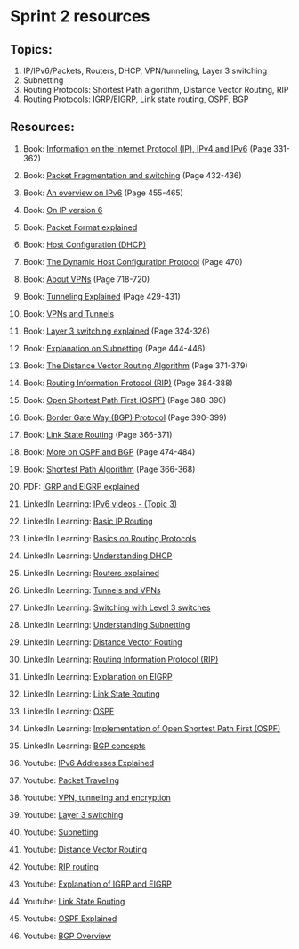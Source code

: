 # Sprint 2 resources

## Topics:

1. IP/IPv6/Packets, Routers, DHCP, VPN/tunneling, Layer 3 switching
2. Subnetting
3. Routing Protocols: Shortest Path algorithm, Distance Vector Routing, RIP
4. Routing Protocols: IGRP/EIGRP, Link state routing, OSPF, BGP


## Resources:

1. Book: [Information on the Internet Protocol (IP), IPv4 and IPv6](https://tinyurl.com/10txadw4) (Page 331-362)

2. Book: [Packet Fragmentation and switching](http://index-of.es/Varios-2/Computer%20Networks%205th%20Edition.pdf#page=456) (Page 432-436)

3. Book: [An overview on IPv6](http://index-of.es/Varios-2/Computer%20Networks%205th%20Edition.pdf#page=479) (Page 455-465)

4. Book: [On IP version 6](https://book.systemsapproach.org/scaling/ipv6.html)

5. Book: [Packet Format explained](https://book.systemsapproach.org/internetworking/basic-ip.html#packet-format)

6. Book: [Host Configuration (DHCP)](https://book.systemsapproach.org/internetworking/basic-ip.html#host-configuration-dhcp)

7. Book: [The Dynamic Host Configuration Protocol](http://index-of.es/Varios-2/Computer%20Networks%205th%20Edition.pdf#page=494) (Page 470)

8. Book: [About VPNs](https://tinyurl.com/1pqreepa) (Page 718-720)

9. Book: [Tunneling Explained](http://index-of.es/Varios-2/Computer%20Networks%205th%20Edition.pdf#page=453) (Page 429-431)

10. Book: [VPNs and Tunnels](https://book.systemsapproach.org/scaling/mpls.html#virtual-private-networks-and-tunnels)

11. Book: [Layer 3 switching explained](https://tinyurl.com/4flfur93) (Page 324-326)

12. Book: [Explanation on Subnetting](http://index-of.es/Varios-2/Computer%20Networks%205th%20Edition.pdf#page=468) (Page 444-446)

13. Book: [The Distance Vector Routing Algorithm](https://tinyurl.com/3o839bvl) (Page 371-379)

14. Book: [Routing Information Protocol (RIP)](https://tinyurl.com/4kx9mkb9) (Page 384-388)

15. Book: [Open Shortest Path First (OSPF)](https://tinyurl.com/25x5wgvk) (Page 388-390)

16. Book: [Border Gate Way (BGP) Protocol](https://tinyurl.com/19hw89pb) (Page 390-399)

17. Book: [Link State Routing](https://tinyurl.com/4yzrg2fs) (Page 366-371)

18. Book: [More on OSPF and BGP](http://index-of.es/Varios-2/Computer%20Networks%205th%20Edition.pdf#page=498) (Page 474-484)

19. Book: [Shortest Path Algorithm](http://index-of.es/Varios-2/Computer%20Networks%205th%20Edition.pdf#page=390) (Page 366-368)

20. PDF: [IGRP and EIGRP explained](https://citeseerx.ist.psu.edu/viewdoc/download?doi=10.1.1.227.870&rep=rep1&type=pdf)

21. LinkedIn Learning: [IPv6 videos - (Topic 3)](https://www.linkedin.com/learning/ccnp-routing-300-101-cert-prep-network-principles/ipv6-basics?resume=false&u=49112041)

22. LinkedIn Learning: [Basic IP Routing](https://www.linkedin.com/learning/learning-the-packet-delivery-process/basic-ip-routing?resume=false&u=49112041)

23. LinkedIn Learning: [Basics on Routing Protocols](https://www.linkedin.com/learning/cisco-ccna-200-301-cert-prep-ip-connectivity-and-services/routing-protocol-basics?u=49112041)

24. LinkedIn Learning: [Understanding DHCP](https://www.linkedin.com/learning/deploying-and-configuring-core-tcp-ip-services/understanding-dhcp?u=49112041)

25. LinkedIn Learning: [Routers explained](https://www.linkedin.com/learning/comptia-a-plus-220-1001-cert-prep-7-understanding-networking/routers?u=49112041)

26. LinkedIn Learning: [Tunnels and VPNs](https://www.linkedin.com/learning/networking-foundations-network-media-wans/tunnels-and-vpn?resume=false&u=49112041)

27. LinkedIn Learning: [Switching with Level 3 switches](https://www.linkedin.com/learning/cisco-icnd2-cert-prep-routing/switch-level-routing?u=49112041)

28. LinkedIn Learning: [Understanding Subnetting](https://www.linkedin.com/learning/building-your-technology-skills/understanding-subnetting?resume=false&u=49112041)

29. LinkedIn Learning: [Distance Vector Routing](https://www.linkedin.com/learning/networking-foundations-network-media-wans/distance-vector?u=49112041)

30. LinkedIn Learning: [Routing Information Protocol (RIP)](https://www.linkedin.com/learning/comptia-network-plus-n10-007-cert-prep-3-the-world-of-tcp-ip/rip?u=49112041)

31. LinkedIn Learning: [Explanation on EIGRP](https://www.linkedin.com/learning/networking-foundations-network-media-wans/eigrp?u=49112041)

32. LinkedIn Learning: [Link State Routing](https://www.linkedin.com/learning/networking-foundations-network-media-wans/link-state?u=49112041)

33. LinkedIn Learning: [OSPF](https://www.linkedin.com/learning/networking-foundations-network-media-wans/ospf?u=49112041)

34. LinkedIn Learning: [Implementation of Open Shortest Path First (OSPF)](https://www.linkedin.com/learning/learning-network-routing/implementing-open-shortest-path-first-ospf?u=49112041)

35. LinkedIn Learning: [BGP concepts](https://www.linkedin.com/learning/cisco-ccnp-encor-350-401-1-architecture-virtualization-and-infrastructure/fundamental-bgp-concepts?u=49112041)

36. Youtube: [IPv6 Addresses Explained](https://www.youtube.com/watch?v=irhS0ASkvy8)

37. Youtube: [Packet Traveling](https://www.youtube.com/watch?v=rYodcvhh7b8)

38. Youtube: [VPN, tunneling and encryption](https://www.youtube.com/watch?v=yB1KiboEWC4)

39. Youtube: [Layer 3 switching](https://www.youtube.com/watch?v=nciyCaJDA9A)

40. Youtube: [Subnetting](https://www.youtube.com/watch?v=XQ3T14SIlV4)

41. Youtube: [Distance Vector Routing](https://www.youtube.com/watch?v=_bv2ic1B8lo)

42. Youtube: [RIP routing](https://www.youtube.com/watch?v=rIU2dKnPd0E)

43. Youtube: [Explanation of IGRP and EIGRP](https://www.youtube.com/watch?v=I1a620Cpjew)

44. Youtube: [Link State Routing](https://www.youtube.com/watch?v=dINbkkxHY4U)

45. Youtube: [OSPF Explained](https://www.youtube.com/watch?v=kfvJ8QVJscc)

46. Youtube: [BGP Overview](https://www.youtube.com/watch?v=_Z29ZzKeZHc)
